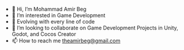 - 👋 Hi, I’m Mohammad Amir Beg
- 👀 I’m interested in Game Development
- 🌱 Evolving with every line of code
- 💞️ I’m looking to collaborate on Game Development Projects in Unity, Godot, and Cocos Creator
- 📫 How to reach me theamirbeg@gmail.com

<!---
theamirbeg/theamirbeg is a ✨ special ✨ repository because its `README.md` (this file) appears on your GitHub profile.
You can click the Preview link to take a look at your changes.
--->
